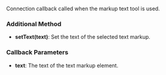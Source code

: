 Connection callback called when the markup text tool is used.

### Additional Method
- **setText(text)**: Set the text of the selected text markup.

### Callback Parameters
- **text**: The text of the text markup element.
